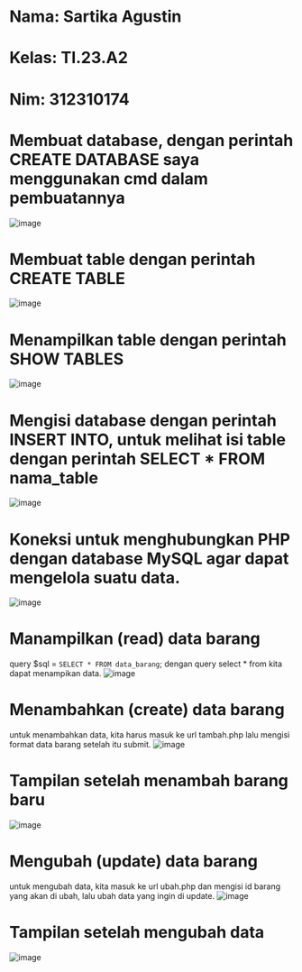 # Nama: Sartika Agustin
# Kelas: TI.23.A2
# Nim: 312310174

# Membuat database, dengan perintah CREATE DATABASE saya menggunakan cmd dalam pembuatannya
![image](https://github.com/user-attachments/assets/35e39f6c-6cff-4b0d-a187-c78f3f907393)
# Membuat table dengan perintah CREATE TABLE
![image](https://github.com/user-attachments/assets/8e6e5597-b555-4f51-86af-42dff1186a3f)
# Menampilkan table dengan perintah SHOW TABLES
![image](https://github.com/user-attachments/assets/3f1a107f-9b82-41e7-bc33-0a5fe8368f32)
# Mengisi database dengan perintah INSERT INTO, untuk melihat isi table dengan perintah SELECT * FROM nama_table
![image](https://github.com/user-attachments/assets/4cee42a0-b704-4635-b9a2-2953fa3f883f)

# Koneksi untuk menghubungkan PHP dengan database MySQL agar dapat mengelola suatu data.
![image](https://github.com/user-attachments/assets/6418902c-2eeb-4d95-933e-6a40b8d48371)
# Manampilkan (read) data barang 
query $sql = `SELECT * FROM data_barang`; dengan query select * from kita dapat menampikan data.
![image](https://github.com/user-attachments/assets/dcc6f6fd-8ba8-424f-b8cb-b9b945595460)
# Menambahkan (create) data barang
untuk menambahkan data, kita harus masuk ke url tambah.php lalu mengisi format data barang setelah itu submit.
![image](https://github.com/user-attachments/assets/c98ad7aa-c7b5-409c-8e2a-9dc97bc28602)
# Tampilan setelah menambah barang baru
![image](https://github.com/user-attachments/assets/02f3bfaf-53f6-4e9f-8a0f-edf52936575c)
# Mengubah (update) data barang
untuk mengubah data, kita masuk ke url ubah.php dan mengisi id barang yang akan di ubah, lalu ubah data yang ingin di update.
![image](https://github.com/user-attachments/assets/21f795ec-773b-48d0-9886-b0d626d695df)
# Tampilan setelah mengubah data
![image](https://github.com/user-attachments/assets/b2ad9dd3-cb96-4d3b-8217-2494d4185e0b)






